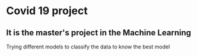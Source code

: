 # Covid 19 project
## It is the master's project in the Machine Learning

Trying different models to classify the data to know the best model
